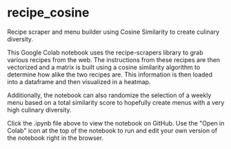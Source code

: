 # recipe_cosine
Recipe scraper and menu builder using Cosine Similarity to create culinary diversity.

This Google Colab notebook uses the recipe-scrapers library to grab various recipes from the web.
The instructions from these recipes are then vectorized and a matrix is built using a cosine similarity algorithm to determine
how alike the two recipes are.  This information is then loaded into a dataframe and then visualized in a heatmap.

Additionally, the notebook can also randomize the selection of a weekly menu based on a total similarity score to hopefully create menus 
with a very high culinary diversity.  

Click the .ipynb file above to view the notebook on GitHub.  Use the "Open in Colab" icon at the top of the notebook to run and edit your own version of the notebook right in the browser.
